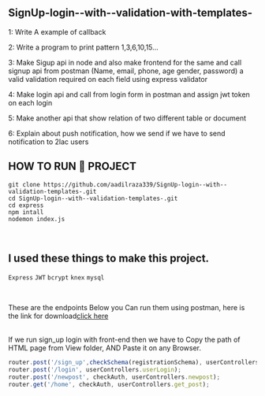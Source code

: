 ## SignUp-login--with--validation-with-templates-


1: Write A example of callback

2: Write a program to print pattern 1,3,6,10,15...

3: Make Sigup api in node and also make frontend for the same and call signup api from postman (Name, email, phone, age gender, password) a valid validation required on each field using express validator

4: Make login api and call from login form in postman and assign jwt token on each login

5: Make another api that show relation of two different table or document

6: Explain about push notification, how we send if we have to send notification to 2lac users

## HOW TO **RUN** 🏃‍ PROJECT <br>
``git clone https://github.com/aadilraza339/SignUp-login--with--validation-templates-.git``<br>
``cd SignUp-login--with--validation-templates-.git``<br>
``cd express`` <br>
``npm intall``<br>
``nodemon index.js``

<br>

## I used these things to make this project. <br>
``Express`` ``JWT``  ``bcrypt``  ``knex`` ``mysql``

 <br>
 
 These are the endpoints Below you Can run them using postman, here is the link for download<a href="https://www.postman.com/downloads/">click here</a>
 
 <br>
 If we run sign_up login with front-end then we have to Copy the path of HTML page from View folder, AND Paste it on any Browser. <br>
 
 ```javascript
router.post('/sign_up',checkSchema(registrationSchema), userControllers.userRegister);
router.post('/login', userControllers.userLogin);
router.post('/newpost', checkAuth, userControllers.newpost);
router.get('/home', checkAuth, userControllers.get_post);
``` 
